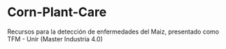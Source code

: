 # Corn-Plant-Care
Recursos para la detección de enfermedades del Maiz, presentado como TFM - Unir (Master Industria 4.0)
